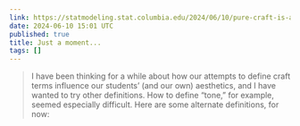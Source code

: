 ```yaml
---
link: https://statmodeling.stat.columbia.edu/2024/06/10/pure-craft-is-a-lie-and-other-essays-by-matthew-salesses/
date: 2024-06-10 15:01 UTC
published: true
title: Just a moment...
tags: []
---
```


> I have been thinking for a while about how our attempts to define craft terms influence our students’ (and our own) aesthetics, and I have wanted to try other definitions. How to define “tone,” for example, seemed especially difficult. Here are some alternate definitions, for now:
